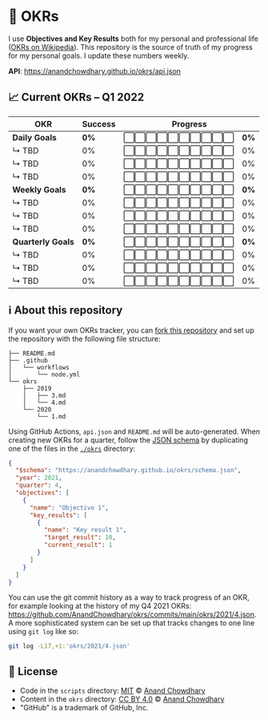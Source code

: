 # 🧭 OKRs

I use **Objectives and Key Results** both for my personal and professional life ([OKRs on Wikipedia](https://en.wikipedia.org/wiki/OKR)). This repository is the source of truth of my progress for my personal goals. I update these numbers weekly.

**API**: https://anandchowdhary.github.io/okrs/api.json

<!-- start autogenerated OKR summary -->

## 📈 Current OKRs – Q1 2022

<div>
  <table>
    <thead>
      <tr>
        <th>OKR</th>
        <th>Success</th>
        <th colspan="2">Progress</th>
      </tr>
    </thead>
    <tbody>
      <tr>
        <td><strong>Daily Goals</strong></td>
        <td><strong>0%</strong></td>
        <td>⬜⬜⬜⬜⬜⬜⬜⬜⬜⬜</td>
        <td><strong>0%</strong></td>
      </tr>
      <tr>
        <td>↳ TBD</td>
        <td>0%</td>
        <td>⬜⬜⬜⬜⬜⬜⬜⬜⬜⬜</td>
        <td>0%</td>
      </tr>
    <tr>
        <td>↳ TBD</td>
        <td>0%</td>
        <td>⬜⬜⬜⬜⬜⬜⬜⬜⬜⬜</td>
        <td>0%</td>
      </tr>
    <tr>
        <td>↳ TBD</td>
        <td>0%</td>
        <td>⬜⬜⬜⬜⬜⬜⬜⬜⬜⬜</td>
        <td>0%</td>
      </tr>
    <tr>
        <td><strong>Weekly Goals</strong></td>
        <td><strong>0%</strong></td>
        <td>⬜⬜⬜⬜⬜⬜⬜⬜⬜⬜</td>
        <td><strong>0%</strong></td>
      </tr>
      <tr>
        <td>↳ TBD</td>
        <td>0%</td>
        <td>⬜⬜⬜⬜⬜⬜⬜⬜⬜⬜</td>
        <td>0%</td>
      </tr>
    <tr>
        <td>↳ TBD</td>
        <td>0%</td>
        <td>⬜⬜⬜⬜⬜⬜⬜⬜⬜⬜</td>
        <td>0%</td>
      </tr>
    <tr>
        <td>↳ TBD</td>
        <td>0%</td>
        <td>⬜⬜⬜⬜⬜⬜⬜⬜⬜⬜</td>
        <td>0%</td>
      </tr>
    <tr>
        <td><strong>Quarterly Goals</strong></td>
        <td><strong>0%</strong></td>
        <td>⬜⬜⬜⬜⬜⬜⬜⬜⬜⬜</td>
        <td><strong>0%</strong></td>
      </tr>
      <tr>
        <td>↳ TBD</td>
        <td>0%</td>
        <td>⬜⬜⬜⬜⬜⬜⬜⬜⬜⬜</td>
        <td>0%</td>
      </tr>
    <tr>
        <td>↳ TBD</td>
        <td>0%</td>
        <td>⬜⬜⬜⬜⬜⬜⬜⬜⬜⬜</td>
        <td>0%</td>
      </tr>
    <tr>
        <td>↳ TBD</td>
        <td>0%</td>
        <td>⬜⬜⬜⬜⬜⬜⬜⬜⬜⬜</td>
        <td>0%</td>
      </tr>
    </tbody>
  </table>
</div>

<!-- end autogenerated OKR summary -->

## ℹ️ About this repository

If you want your own OKRs tracker, you can [fork this repository](https://github.com/AnandChowdhary/okrs/fork) and set up the repository with the following file structure:

```
├── README.md
├── .github
│   └── workflows
│       └── node.yml
└── okrs
    ├── 2019
    │   ├── 3.md
    │   └── 4.md
    └── 2020
        └── 1.md
```

Using GitHub Actions, `api.json` and `README.md` will be auto-generated. When creating new OKRs for a quarter, follow the [JSON schema](https://anandchowdhary.github.io/okrs/schema.json) by duplicating one of the files in the [`./okrs`](./okrs) directory:

```json
{
  "$schema": "https://anandchowdhary.github.io/okrs/schema.json",
  "year": 2021,
  "quarter": 4,
  "objectives": [
    {
      "name": "Objective 1",
      "key_results": [
        {
          "name": "Key result 1",
          "target_result": 10,
          "current_result": 1
        }
      ]
    }
  ]
}
```

You can use the git commit history as a way to track progress of an OKR, for example looking at the history of my Q4 2021 OKRs: https://github.com/AnandChowdhary/okrs/commits/main/okrs/2021/4.json. A more sophisticated system can be set up that tracks changes to one line using `git log` like so:

```bash
git log -L17,+1:'okrs/2021/4.json'
```

## 📄 License

- Code in the `scripts` directory: [MIT](./LICENSE) © [Anand Chowdhary](https://anandchowdhary.com)
- Content in the `okrs` directory: [CC BY 4.0](https://creativecommons.org/licenses/by/4.0/) © [Anand Chowdhary](https://anandchowdhary.com)
- "GitHub" is a trademark of GitHub, Inc.
